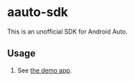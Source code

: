 # aauto-sdk

This is an unofficial SDK for Android Auto.

## Usage

1. See [the demo app](https://github.com/martoreto/aauto-sdk-demo).
